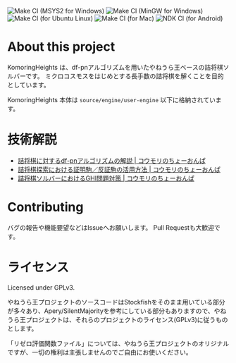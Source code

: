 ![Make CI (MSYS2 for Windows)](https://github.com/komori-n/KomoringHeights/workflows/Make%20CI%20(MSYS2%20for%20Windows)/badge.svg?event=push)
![Make CI (MinGW for Windows)](https://github.com/komori-n/KomoringHeights/workflows/Make%20CI%20(MinGW%20for%20Windows)/badge.svg?event=push)
![Make CI (for Ubuntu Linux)](https://github.com/komori-n/KomoringHeights/workflows/Make%20CI%20(for%20Ubuntu%20Linux)/badge.svg?event=push)
![Make CI (for Mac)](https://github.com/komori-n/KomoringHeights/workflows/Make%20CI%20(for%20Mac)/badge.svg?event=push)
![NDK CI (for Android)](https://github.com/komori-n/KomoringHeights/workflows/NDK%20CI%20(for%20Android)/badge.svg?event=push)

# About this project

KomoringHeights は、df-pnアルゴリズムを用いたやねうら王ベースの詰将棋ソルバーです。
ミクロコスモスをはじめとする長手数の詰将棋を解くことを目的としています。

KomoringHeights 本体は `source/engine/user-engine` 以下に格納されています。

# 技術解説

* [詰将棋に対するdf-pnアルゴリズムの解説 | コウモリのちょーおんぱ](https://komorinfo.com/blog/df-pn-basics/)
* [詰将棋探索における証明駒／反証駒の活用方法 | コウモリのちょーおんぱ](https://komorinfo.com/blog/proof-piece-and-disproof-piece/)
* [詰将棋ソルバーにおけるGHI問題対策 | コウモリのちょーおんぱ](https://komorinfo.com/blog/and-or-tree-ghi-problem/)

# Contributing

バグの報告や機能要望などはIssueへお願いします。
Pull Requestも大歓迎です。

# ライセンス

Licensed under GPLv3.

やねうら王プロジェクトのソースコードはStockfishをそのまま用いている部分が多々あり、Apery/SilentMajorityを参考にしている部分もありますので、やねうら王プロジェクトは、それらのプロジェクトのライセンス(GPLv3)に従うものとします。

「リゼロ評価関数ファイル」については、やねうら王プロジェクトのオリジナルですが、一切の権利は主張しませんのでご自由にお使いください。
